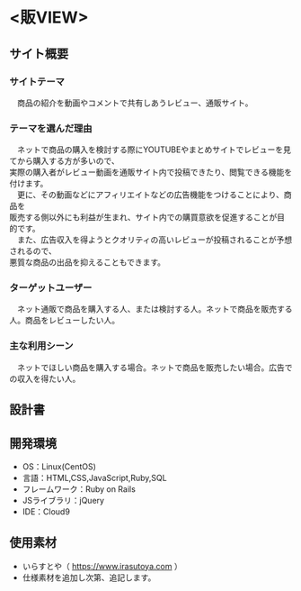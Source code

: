 # <販VIEW>

## サイト概要
### サイトテーマ
&emsp;商品の紹介を動画やコメントで共有しあうレビュー、通販サイト。

### テーマを選んだ理由
&emsp;ネットで商品の購入を検討する際にYOUTUBEやまとめサイトでレビューを見てから購入する方が多いので、<br>
実際の購入者がレビュー動画を通販サイト内で投稿できたり、閲覧できる機能を付けます。<br>
&emsp;更に、その動画などにアフィリエイトなどの広告機能をつけることにより、商品を<br>
販売する側以外にも利益が生まれ、サイト内での購買意欲を促進することが目的です。<br>
&emsp;また、広告収入を得ようとクオリティの高いレビューが投稿されることが予想されるので、<br>
悪質な商品の出品を抑えることもできます。

### ターゲットユーザー
&emsp;ネット通販で商品を購入する人、または検討する人。ネットで商品を販売する人。商品をレビューしたい人。

### 主な利用シーン
&emsp;ネットでほしい商品を購入する場合。ネットで商品を販売したい場合。広告での収入を得たい人。

## 設計書


## 開発環境
- OS：Linux(CentOS)
- 言語：HTML,CSS,JavaScript,Ruby,SQL
- フレームワーク：Ruby on Rails
- JSライブラリ：jQuery
- IDE：Cloud9

## 使用素材
- いらすとや（ https://www.irasutoya.com ）
- 仕様素材を追加し次第、追記します。
